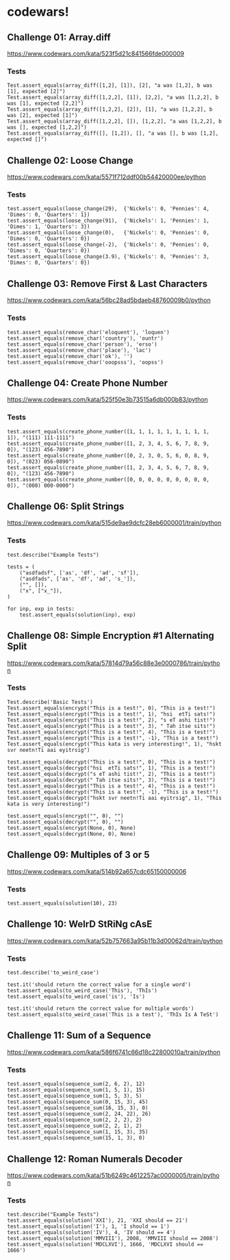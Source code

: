 # codewars!

## Challenge 01: Array.diff
https://www.codewars.com/kata/523f5d21c841566fde000009

### Tests
```
Test.assert_equals(array_diff([1,2], [1]), [2], "a was [1,2], b was [1], expected [2]")
Test.assert_equals(array_diff([1,2,2], [1]), [2,2], "a was [1,2,2], b was [1], expected [2,2]")
Test.assert_equals(array_diff([1,2,2], [2]), [1], "a was [1,2,2], b was [2], expected [1]")
Test.assert_equals(array_diff([1,2,2], []), [1,2,2], "a was [1,2,2], b was [], expected [1,2,2]")
Test.assert_equals(array_diff([], [1,2]), [], "a was [], b was [1,2], expected []")
```

## Challenge 02: Loose Change
https://www.codewars.com/kata/5571f712ddf00b54420000ee/python

### Tests
```
test.assert_equals(loose_change(29),  {'Nickels': 0, 'Pennies': 4, 'Dimes': 0, 'Quarters': 1})
test.assert_equals(loose_change(91),  {'Nickels': 1, 'Pennies': 1, 'Dimes': 1, 'Quarters': 3})
test.assert_equals(loose_change(0),   {'Nickels': 0, 'Pennies': 0, 'Dimes': 0, 'Quarters': 0})
test.assert_equals(loose_change(-2),  {'Nickels': 0, 'Pennies': 0, 'Dimes': 0, 'Quarters': 0})
test.assert_equals(loose_change(3.9), {'Nickels': 0, 'Pennies': 3, 'Dimes': 0, 'Quarters': 0})
```

## Challenge 03: Remove First & Last Characters
https://www.codewars.com/kata/56bc28ad5bdaeb48760009b0/python 

### Tests
```
test.assert_equals(remove_char('eloquent'), 'loquen')
test.assert_equals(remove_char('country'), 'ountr')
test.assert_equals(remove_char('person'), 'erso')
test.assert_equals(remove_char('place'), 'lac')
test.assert_equals(remove_char('ok'), '')
test.assert_equals(remove_char('ooopsss'), 'oopss')
```

## Challenge 04: Create Phone Number
https://www.codewars.com/kata/525f50e3b73515a6db000b83/python

### Tests
```
test.assert_equals(create_phone_number([1, 1, 1, 1, 1, 1, 1, 1, 1, 1]), "(111) 111-1111")
test.assert_equals(create_phone_number([1, 2, 3, 4, 5, 6, 7, 8, 9, 0]), "(123) 456-7890")
test.assert_equals(create_phone_number([0, 2, 3, 0, 5, 6, 0, 8, 9, 0]), "(023) 056-0890")
test.assert_equals(create_phone_number([1, 2, 3, 4, 5, 6, 7, 8, 9, 0]), "(123) 456-7890")
test.assert_equals(create_phone_number([0, 0, 0, 0, 0, 0, 0, 0, 0, 0]), "(000) 000-0000")
```

## Challenge 06: Split Strings
https://www.codewars.com/kata/515de9ae9dcfc28eb6000001/train/python

### Tests
```
test.describe("Example Tests")

tests = (
    ("asdfadsf", ['as', 'df', 'ad', 'sf']),
    ("asdfads", ['as', 'df', 'ad', 's_']),
    ("", []),
    ("x", ["x_"]),
)

for inp, exp in tests:
    test.assert_equals(solution(inp), exp)
```


## Challenge 08: Simple Encryption #1 Alternating Split
https://www.codewars.com/kata/57814d79a56c88e3e0000786/train/python

### Tests
```
Test.describe('Basic Tests')
Test.assert_equals(encrypt("This is a test!", 0), "This is a test!")
Test.assert_equals(encrypt("This is a test!", 1), "hsi  etTi sats!")
Test.assert_equals(encrypt("This is a test!", 2), "s eT ashi tist!")
Test.assert_equals(encrypt("This is a test!", 3), " Tah itse sits!")
Test.assert_equals(encrypt("This is a test!", 4), "This is a test!")
Test.assert_equals(encrypt("This is a test!", -1), "This is a test!")
Test.assert_equals(encrypt("This kata is very interesting!", 1), "hskt svr neetn!Ti aai eyitrsig")

test.assert_equals(decrypt("This is a test!", 0), "This is a test!")
test.assert_equals(decrypt("hsi  etTi sats!", 1), "This is a test!")
test.assert_equals(decrypt("s eT ashi tist!", 2), "This is a test!")
test.assert_equals(decrypt(" Tah itse sits!", 3), "This is a test!")
test.assert_equals(decrypt("This is a test!", 4), "This is a test!")
test.assert_equals(decrypt("This is a test!", -1), "This is a test!")
test.assert_equals(decrypt("hskt svr neetn!Ti aai eyitrsig", 1), "This kata is very interesting!")

test.assert_equals(encrypt("", 0), "")
test.assert_equals(decrypt("", 0), "")
test.assert_equals(encrypt(None, 0), None)
test.assert_equals(decrypt(None, 0), None)
```

## Challenge 09: Multiples of 3 or 5
https://www.codewars.com/kata/514b92a657cdc65150000006

### Tests
```
test.assert_equals(solution(10), 23)
```

## Challenge 10: WeIrD StRiNg cAsE
https://www.codewars.com/kata/52b757663a95b11b3d00062d/train/python

### Tests
```
test.describe('to_weird_case')

test.it('should return the correct value for a single word')
test.assert_equals(to_weird_case('This'), 'ThIs')
test.assert_equals(to_weird_case('is'), 'Is')

test.it('should return the correct value for multiple words')
test.assert_equals(to_weird_case('This is a test'), 'ThIs Is A TeSt')
```

## Challenge 11: Sum of a Sequence
https://www.codewars.com/kata/586f6741c66d18c22800010a/train/python

### Tests
```
test.assert_equals(sequence_sum(2, 6, 2), 12)
test.assert_equals(sequence_sum(1, 5, 1), 15)
test.assert_equals(sequence_sum(1, 5, 3), 5)
test.assert_equals(sequence_sum(0, 15, 3), 45)
test.assert_equals(sequence_sum(16, 15, 3), 0)
test.assert_equals(sequence_sum(2, 24, 22), 26)
test.assert_equals(sequence_sum(2, 2, 2), 2)
test.assert_equals(sequence_sum(2, 2, 1), 2)
test.assert_equals(sequence_sum(1, 15, 3), 35)
test.assert_equals(sequence_sum(15, 1, 3), 0)

```

## Challenge 12: Roman Numerals Decoder
https://www.codewars.com/kata/51b6249c4612257ac0000005/train/python

### Tests
```
test.describe("Example Tests")
test.assert_equals(solution('XXI'), 21, 'XXI should == 21')
test.assert_equals(solution('I'), 1, 'I should == 1')
test.assert_equals(solution('IV'), 4, 'IV should == 4')
test.assert_equals(solution('MMVIII'), 2008, 'MMVIII should == 2008')
test.assert_equals(solution('MDCLXVI'), 1666, 'MDCLXVI should == 1666')
```
